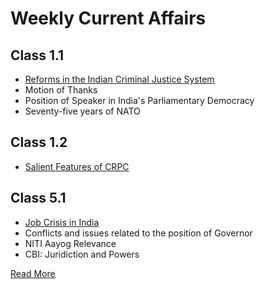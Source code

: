 # Weekly Current Affairs

## Class 1.1
- [Reforms in the Indian Criminal Justice System](Writerside/topics/Reforms-in-Indian-Criminal-Justice-System.md)
- Motion of Thanks
- Position of Speaker in India's Parliamentary Democracy
- Seventy-five years of NATO

## Class 1.2
- [Salient Features of CRPC](Writerside/topics/Salient-Features-of-CRPC.md)


## Class 5.1
- [Job Crisis in India](Writerside/topics/Job-Crisis-in-India.md)
- Conflicts and issues related to the position of Governor
- NITI Aayog Relevance
- CBI: Juridiction and Powers

[Read More](https://monees007.github.io/blog/weekly-current-affairs.html)